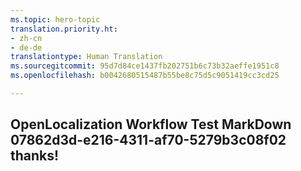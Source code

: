 ```yaml
---
ms.topic: hero-topic
translation.priority.ht:
- zh-cn
- de-de
translationtype: Human Translation
ms.sourcegitcommit: 95d7d84ce1437fb202751b6c73b32aeffe1951c8
ms.openlocfilehash: b0042680515487b55be8c75d5c9051419cc3cd25

---
```

## OpenLocalization Workflow Test MarkDown 07862d3d-e216-4311-af70-5279b3c08f02 thanks!



<!--HONumber=Jul16_HO2-->


